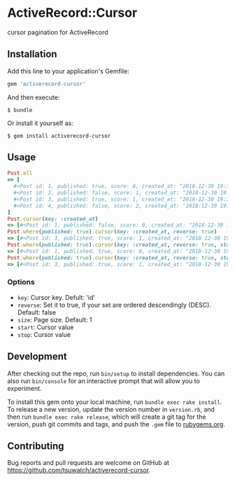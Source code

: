 # ActiveRecord::Cursor

cursor pagination for ActiveRecord

## Installation

Add this line to your application's Gemfile:

```ruby
gem 'activerecord-cursor'
```

And then execute:

    $ bundle

Or install it yourself as:

    $ gem install activerecord-cursor

## Usage

```ruby
Post.all
=> [
  #<Post id: 1, published: true, score: 0, created_at: "2018-12-30 19:38:27", updated_at: "2018-12-30 19:38:27">,
  #<Post id: 2, published: false, score: 1, created_at: "2018-12-30 19:38:28", updated_at: "2018-12-30 19:38:28">,
  #<Post id: 3, published: true, score: 1, created_at: "2018-12-30 19:38:29", updated_at: "2018-12-30 19:38:29">,
  #<Post id: 4, published: false, score: 2, created_at: "2018-12-30 19:38:30", updated_at: "2018-12-30 19:38:30">
]
Post.cursor(key: :created_at)
=> [#<Post id: 1, published: false, score: 0, created_at: "2018-12-30 19:38:27", updated_at: "2018-12-30 19:38:27">]
Post.where(published: true).cursor(key: :created_at, reverse: true)
=> [#<Post id: 3, published: true, score: 1, created_at: "2018-12-30 19:38:29", updated_at: "2018-12-30 19:38:29">]
Post.where(published: true).cursor(key: :created_at, reverse: true, start: Post.next_cursor) # Get next page
=> [#<Post id: 1, published: true, score: 0, created_at: "2018-12-30 19:38:27", updated_at: "2018-12-30 19:38:27">]
Post.where(published: true).cursor(key: :created_at, reverse: true, stop: Post.prev_cursor) # Get previous page
=> [#<Post id: 3, published: true, score: 1, created_at: "2018-12-30 19:38:29", updated_at: "2018-12-30 19:38:29">]
```

### Options

- `key`: Cursor key. Defult: 'id'
- `reverse`: Set it to true, if your set are ordered descendingly (DESC). Default: false
- `size`: Page size. Default: 1
- `start`: Cursor value
- `stop`: Cursor value

## Development

After checking out the repo, run `bin/setup` to install dependencies. You can also run `bin/console` for an interactive prompt that will allow you to experiment.

To install this gem onto your local machine, run `bundle exec rake install`. To release a new version, update the version number in `version.rb`, and then run `bundle exec rake release`, which will create a git tag for the version, push git commits and tags, and push the `.gem` file to [rubygems.org](https://rubygems.org).

## Contributing

Bug reports and pull requests are welcome on GitHub at https://github.com/tsuwatch/activerecord-cursor.
